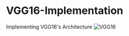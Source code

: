 # VGG16-Implementation
Implementing VGG16's Architecture
![VGG16](https://github.com/user-attachments/assets/5eea129e-afa7-4f9b-ba8b-f768a66a3d31)

